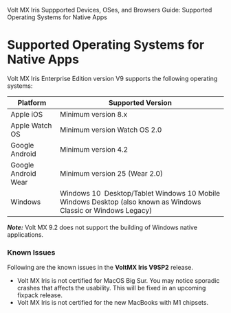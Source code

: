                              

Volt MX  Iris Suppported Devices, OSes, and Browsers Guide: Supported Operating Systems for Native Apps

Supported Operating Systems for Native Apps
===========================================

Volt MX  Iris Enterprise Edition version V9 supports the following operating systems:

  
| Platform | Supported Version |
| --- | --- |
| Apple iOS | Minimum version 8.x |
| Apple Watch OS | Minimum version Watch OS 2.0 |
| Google Android | Minimum version 4.2 |
| Google Android Wear | Minimum version 25 (Wear 2.0) |
| Windows | Windows 10  Desktop/Tablet Windows 10 Mobile Windows Desktop (also known as Windows Classic or Windows Legacy) |

**_Note:_** Volt MX 9.2 does not support the building of Windows native applications.

### Known Issues

Following are the known issues in the **VoltMX Iris V9SP2** release.

*   Volt MX Iris is not certified for MacOS Big Sur. You may notice sporadic crashes that affects the usability. This will be fixed in an upcoming fixpack release.
*   Volt MX Iris is not certified for the new MacBooks with M1 chipsets.
